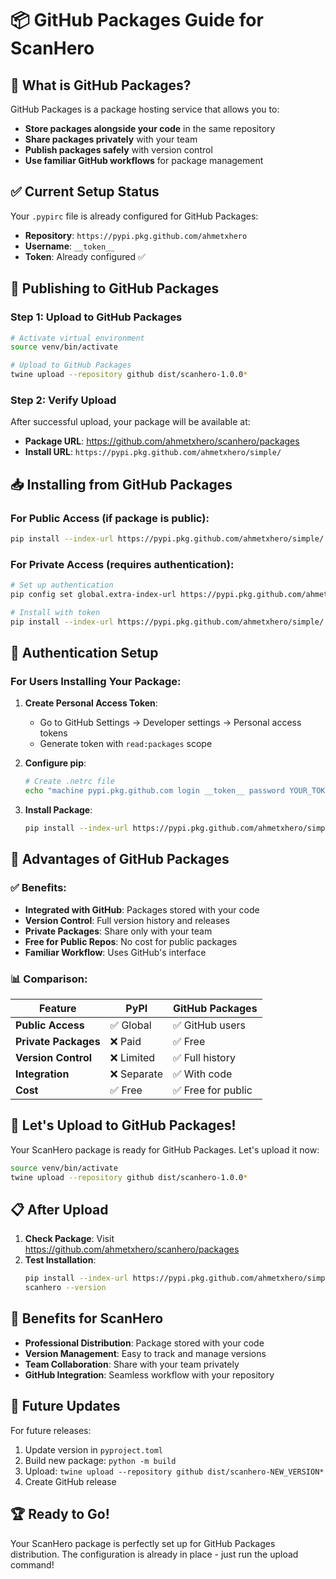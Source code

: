 # 📦 GitHub Packages Guide for ScanHero

## 🎯 What is GitHub Packages?

GitHub Packages is a package hosting service that allows you to:
- **Store packages alongside your code** in the same repository
- **Share packages privately** with your team
- **Publish packages safely** with version control
- **Use familiar GitHub workflows** for package management

## ✅ Current Setup Status

Your `.pypirc` file is already configured for GitHub Packages:
- **Repository**: `https://pypi.pkg.github.com/ahmetxhero`
- **Username**: `__token__`
- **Token**: Already configured ✅

## 🚀 Publishing to GitHub Packages

### Step 1: Upload to GitHub Packages
```bash
# Activate virtual environment
source venv/bin/activate

# Upload to GitHub Packages
twine upload --repository github dist/scanhero-1.0.0*
```

### Step 2: Verify Upload
After successful upload, your package will be available at:
- **Package URL**: https://github.com/ahmetxhero/scanhero/packages
- **Install URL**: `https://pypi.pkg.github.com/ahmetxhero/simple/`

## 📥 Installing from GitHub Packages

### For Public Access (if package is public):
```bash
pip install --index-url https://pypi.pkg.github.com/ahmetxhero/simple/ scanhero
```

### For Private Access (requires authentication):
```bash
# Set up authentication
pip config set global.extra-index-url https://pypi.pkg.github.com/ahmetxhero/simple/

# Install with token
pip install --index-url https://pypi.pkg.github.com/ahmetxhero/simple/ --trusted-host pypi.pkg.github.com scanhero
```

## 🔐 Authentication Setup

### For Users Installing Your Package:

1. **Create Personal Access Token**:
   - Go to GitHub Settings → Developer settings → Personal access tokens
   - Generate token with `read:packages` scope

2. **Configure pip**:
   ```bash
   # Create .netrc file
   echo "machine pypi.pkg.github.com login __token__ password YOUR_TOKEN" >> ~/.netrc
   ```

3. **Install Package**:
   ```bash
   pip install --index-url https://pypi.pkg.github.com/ahmetxhero/simple/ scanhero
   ```

## 🎯 Advantages of GitHub Packages

### ✅ Benefits:
- **Integrated with GitHub**: Packages stored with your code
- **Version Control**: Full version history and releases
- **Private Packages**: Share only with your team
- **Free for Public Repos**: No cost for public packages
- **Familiar Workflow**: Uses GitHub's interface

### 📊 Comparison:

| Feature | PyPI | GitHub Packages |
|---------|------|-----------------|
| **Public Access** | ✅ Global | ✅ GitHub users |
| **Private Packages** | ❌ Paid | ✅ Free |
| **Version Control** | ❌ Limited | ✅ Full history |
| **Integration** | ❌ Separate | ✅ With code |
| **Cost** | ✅ Free | ✅ Free for public |

## 🚀 Let's Upload to GitHub Packages!

Your ScanHero package is ready for GitHub Packages. Let's upload it now:

```bash
source venv/bin/activate
twine upload --repository github dist/scanhero-1.0.0*
```

## 📋 After Upload

1. **Check Package**: Visit https://github.com/ahmetxhero/scanhero/packages
2. **Test Installation**:
   ```bash
   pip install --index-url https://pypi.pkg.github.com/ahmetxhero/simple/ scanhero
   scanhero --version
   ```

## 🎉 Benefits for ScanHero

- **Professional Distribution**: Package stored with your code
- **Version Management**: Easy to track and manage versions
- **Team Collaboration**: Share with your team privately
- **GitHub Integration**: Seamless workflow with your repository

## 🔧 Future Updates

For future releases:
1. Update version in `pyproject.toml`
2. Build new package: `python -m build`
3. Upload: `twine upload --repository github dist/scanhero-NEW_VERSION*`
4. Create GitHub release

## 🏆 Ready to Go!

Your ScanHero package is perfectly set up for GitHub Packages distribution. The configuration is already in place - just run the upload command!
